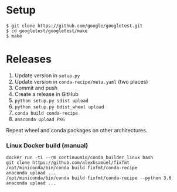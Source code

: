 # Setup

```
$ git clone https://github.com/google/googletest.git
$ cd googletest/googletest/make
$ make
```

# Releases

1. Update version in `setup.py`
1. Update version in `conda-recipe/meta.yaml` (two places)
1. Commit and push
1. Create a release in GitHub
1. `python setup.py sdist upload`
1. `python setup.py bdist_wheel upload`
1. `conda build conda-recipe`
1. `anaconda upload PKG`

Repeat wheel and conda packages on other architectures.


### Linux Docker build (manual)

```
docker run -ti --rm continuumio/conda_builder_linux bash
git clone https://github.com/alexhsamuel/fixfmt
/opt/miniconda/bin/conda build fixfmt/conda-recipe
anaconda upload ...
/opt/miniconda/bin/conda build fixfmt/conda-recipe --python 3.6
anaconda upload ...
```

